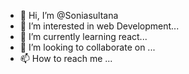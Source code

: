 - 👋 Hi, I’m @Soniasultana
- 👀 I’m interested in web Development...
- 🌱 I’m currently learning react...
- 💞️ I’m looking to collaborate on ...
- 📫 How to reach me ...

<!---
Soniasultana/Soniasultana is a ✨ special ✨ repository because its `README.md` (this file) appears on your GitHub profile.
You can click the Preview link to take a look at your changes.
--->
